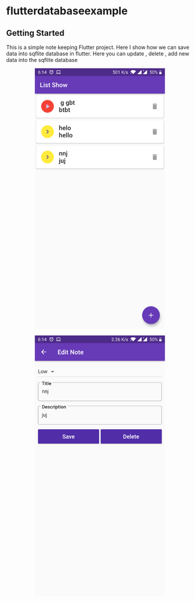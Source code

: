 # flutterdatabaseexample


## Getting Started

This is a simple note keeping Flutter project. Here I show how we can save data into sqflite database in flutter. Here you can update , delete , add new data into the sqflite database



<p align="center">
  <img src="https://raw.githubusercontent.com/pavelsust/flutter_database_example/master/device-2020-06-22-181428.png" width="350"/>
</p>


<p align="center">
  <img src="https://raw.githubusercontent.com/pavelsust/flutter_database_example/master/device-2020-06-22-181453.png" width="350"/>
</p>

